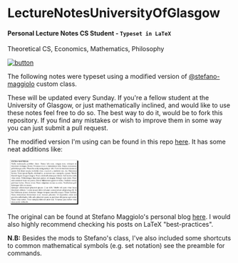 # LectureNotesUniversityOfGlasgow


#### Personal Lecture Notes CS Student - `Typeset in LaTeX`

Theoretical CS, Economics, Mathematics, Philosophy


[![button](https://img.shields.io/badge/Say%20Thanks-!-1EAEDB.svg)](https://saythanks.io/to/Joe-a-d)



The following notes were typeset using a modified version of [@stefano-maggiolo](https://github.com/stefano-maggiolo) custom class.

These will be updated every Sunday. If you're a fellow student at the University of Glasgow, or just mathematically inclined, and would like to use these notes feel free to do so. The best way to do it, would be to fork this repository. If you find any mistakes or wish to improve them in some way you can just submit a pull request.

The modified version I'm using can be found in this repo [here](https://github.com/Joe-a-d/https://github.com/Joe-a-d/LectureNotesUniversityOfGlasgow/notes.cls). It has some neat additions like:

<img src="/box.png" alt="Extra Material Box" width=33% height=10%/>


The original can be found at Stefano Maggiolo's personal blog [here](http://blog.poormansmath.net/files/notes.cls). I would also highly recommend checking his posts on LaTeX "best-practices".

**N.B:** Besides the mods to Stefano's class, I've also included some shortcuts to common mathematical symbols (e.g. set notation) see the preamble for commands.

